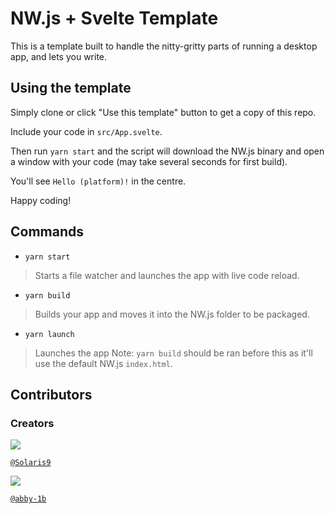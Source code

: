 # NW.js + Svelte Template

This is a template built to handle the nitty-gritty parts of running a desktop app, and lets you write.

## Using the template

Simply clone or click "Use this template" button to get a copy of this repo.

Include your code in `src/App.svelte`.

Then run `yarn start` and the script will download the NW.js binary and open a window with your code (may take several seconds for first build).

You'll see `Hello (platform)!` in the centre.

Happy coding!

## Commands

- `yarn start`

> Starts a file watcher and launches the app with live code reload.

- `yarn build`

> Builds your app and moves it into the NW.js folder to be packaged.

- `yarn launch`

> Launches the app
> Note: `yarn build` should be ran before this as it'll use the default NW.js `index.html`.

## Contributors

### Creators

<div>
  <a href="https://github.com/Solaris9">
    <img src="https://github.com/Solaris9.png?size=50">

   `@Solaris9`
  </a>

  <a href="https://github.com/abby-1b">
    <img src="https://github.com/abby-1b.png?size=50">

   `@abby-1b`
  </a>
</div>
